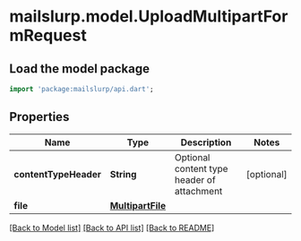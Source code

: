 # mailslurp.model.UploadMultipartFormRequest

## Load the model package
```dart
import 'package:mailslurp/api.dart';
```

## Properties
Name | Type | Description | Notes
------------ | ------------- | ------------- | -------------
**contentTypeHeader** | **String** | Optional content type header of attachment | [optional] 
**file** | [**MultipartFile**](MultipartFile) |  | 

[[Back to Model list]](../README#documentation-for-models) [[Back to API list]](../README#documentation-for-api-endpoints) [[Back to README]](../README)


